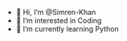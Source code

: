 - 👋 Hi, I’m @Simren-Khan
- 👀 I’m interested in Coding
- 🌱 I’m currently learning Python


<!---
Simren-Khan/Simren-Khan is a ✨ special ✨ repository because its `README.md` (this file) appears on your GitHub profile.
You can click the Preview link to take a look at your changes.
--->
